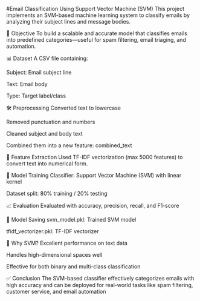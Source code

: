 #Email Classification Using Support Vector Machine (SVM)
This project implements an SVM-based machine learning system to classify emails by analyzing their subject lines and message bodies.

📌 Objective
To build a scalable and accurate model that classifies emails into predefined categories—useful for spam filtering, email triaging, and automation.

📊 Dataset
A CSV file containing:

Subject: Email subject line

Text: Email body

Type: Target label/class

🛠 Preprocessing
Converted text to lowercase

Removed punctuation and numbers

Cleaned subject and body text

Combined them into a new feature: combined_text

🧠 Feature Extraction
Used TF-IDF vectorization (max 5000 features) to convert text into numerical form.

🤖 Model Training
Classifier: Support Vector Machine (SVM) with linear kernel

Dataset split: 80% training / 20% testing

📈 Evaluation
Evaluated with accuracy, precision, recall, and F1-score

💾 Model Saving
svm_model.pkl: Trained SVM model

tfidf_vectorizer.pkl: TF-IDF vectorizer

🧩 Why SVM?
Excellent performance on text data

Handles high-dimensional spaces well

Effective for both binary and multi-class classification

✅ Conclusion
The SVM-based classifier effectively categorizes emails with high accuracy and can be deployed for real-world tasks like spam filtering, customer service, and email automation
